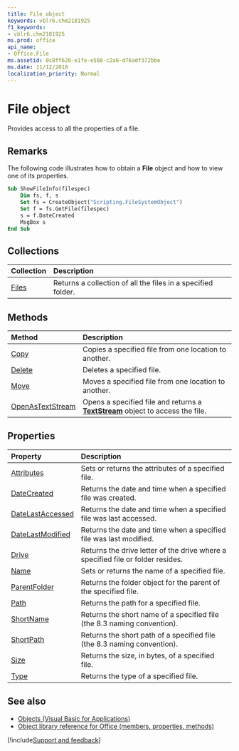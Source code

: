 ```yaml
---
title: File object
keywords: vblr6.chm2181925
f1_keywords:
- vblr6.chm2181925
ms.prod: office
api_name:
- Office.File
ms.assetid: 0c8ff620-e1fe-e588-c2a6-d76adf372bbe
ms.date: 11/12/2018
localization_priority: Normal
---
```



# File object

Provides access to all the properties of a file.

## Remarks

The following code illustrates how to obtain a **File** object and how to view one of its properties.

```vb
Sub ShowFileInfo(filespec)
    Dim fs, f, s
    Set fs = CreateObject("Scripting.FileSystemObject")
    Set f = fs.GetFile(filespec)
    s = f.DateCreated
    MsgBox s
End Sub
```

## Collections

|Collection|Description|
|:---------|:----------|
|[Files](files-collection.md)|Returns a collection of all the files in a specified folder. |

## Methods

|Method|Description|
|:-----|:----------|
|[Copy](copy-method-visual-basic-for-applications.md)|Copies a specified file from one location to another. |
|[Delete](delete-method-visual-basic-for-applications.md)|Deletes a specified file. |
|[Move](move-method-filesystemobject-object.md)|Moves a specified file from one location to another. |
|[OpenAsTextStream](openastextstream-method.md)|Opens a specified file and returns a **[TextStream](textstream-object.md)** object to access the file. |

## Properties

|Property|Description|
|:-------|:----------|
|[Attributes](attributes-property.md)|Sets or returns the attributes of a specified file. |
|[DateCreated](datecreated-property.md)|Returns the date and time when a specified file was created. |
|[DateLastAccessed](datelastaccessed-property.md)|Returns the date and time when a specified file was last accessed. |
|[DateLastModified](datelastmodified-property.md)|Returns the date and time when a specified file was last modified. |
|[Drive](drive-property.md)|Returns the drive letter of the drive where a specified file or folder resides. |
|[Name](name-property-filesystemobject-object.md)|Sets or returns the name of a specified file. |
|[ParentFolder](parentfolder-property.md)|Returns the folder object for the parent of the specified file. |
|[Path](path-property-filesystemobject-object.md)|Returns the path for a specified file. |
|[ShortName](shortname-property.md)|Returns the short name of a specified file (the 8.3 naming convention). |
|[ShortPath](shortpath-property.md)|Returns the short path of a specified file (the 8.3 naming convention). |
|[Size](size-property-filesystemobject-object.md)|Returns the size, in bytes, of a specified file. |
|[Type](type-property-filesystemobject-object.md)|Returns the type of a specified file. |

## See also

- [Objects (Visual Basic for Applications)](../objects-visual-basic-for-applications.md)
- [Object library reference for Office (members, properties, methods)](../../../api/overview/library-reference/reference-object-library-reference-for-office.md)

[!include[Support and feedback](~/includes/feedback-boilerplate.md)]
